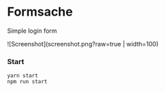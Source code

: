 # Formsache

Simple login form

![Screenshot](screenshot.png?raw=true | width=100)

### Start

```
yarn start
npm run start

```
